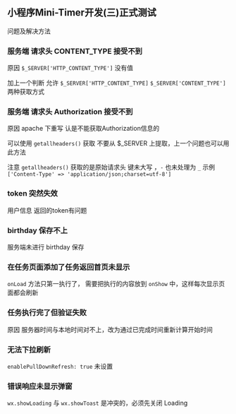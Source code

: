 ## 小程序Mini-Timer开发(三)正式测试

问题及解决方法

### 服务端 请求头 CONTENT_TYPE 接受不到

原因  `$_SERVER['HTTP_CONTENT_TYPE']` 没有值

加上一个判断 允许 `$_SERVER['HTTP_CONTENT_TYPE]`  `$_SERVER['CONTENT_TYPE']` 两种获取方式

### 服务端 请求头 Authorization 接受不到

原因 apache 下重写 认是不能获取Authorization信息的

可以使用 `getallheaders()` 获取 不要从 $_SERVER 上提取，上一个问题也可以用此方法

注意 `getallheaders()` 获取的是原始请求头 键未大写 ，`-` 也未处理为 `_` 示例 `['Content-Type' => 'application/json;charset=utf-8']`

### token 突然失效

用户信息 返回的token有问题

### birthday 保存不上

服务端未进行 birthday 保存

### 在任务页面添加了任务返回首页未显示

`onLoad` 方法只第一执行了， 需要把执行的内容放到 `onShow` 中，这样每次显示页面都会刷新

### 任务执行完了但验证失败

原因 服务器时间与本地时间对不上，改为通过已完成时间重新计算开始时间

### 无法下拉刷新

`enablePullDownRefresh: true` 未设置

### 错误响应未显示弹窗

`wx.showLoading` 与 `wx.showToast` 是冲突的，必须先关闭 Loading 
